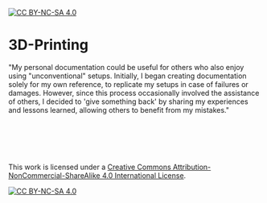 [![CC BY-NC-SA 4.0][cc-by-nc-sa-shield]][cc-by-nc-sa]
# 3D-Printing
"My personal documentation could be useful for others who also enjoy using "unconventional" setups. Initially, I began creating documentation solely for my own reference, to replicate my setups in case of failures or damages. However, since this process occasionally involved the assistance of others, I decided to 'give something back' by sharing my experiences and lessons learned, allowing others to benefit from my mistakes."




<br/><br/><br/><br/>


This work is licensed under a
[Creative Commons Attribution-NonCommercial-ShareAlike 4.0 International License][cc-by-nc-sa].

[![CC BY-NC-SA 4.0][cc-by-nc-sa-image]][cc-by-nc-sa]

[cc-by-nc-sa]: http://creativecommons.org/licenses/by-nc-sa/4.0/
[cc-by-nc-sa-image]: https://licensebuttons.net/l/by-nc-sa/4.0/88x31.png
[cc-by-nc-sa-shield]: https://img.shields.io/badge/License-CC%20BY--NC--SA%204.0-lightgrey.svg
